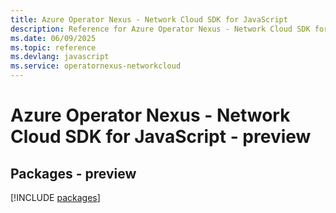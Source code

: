 ```yaml
---
title: Azure Operator Nexus - Network Cloud SDK for JavaScript
description: Reference for Azure Operator Nexus - Network Cloud SDK for JavaScript
ms.date: 06/09/2025
ms.topic: reference
ms.devlang: javascript
ms.service: operatornexus-networkcloud
---
```

# Azure Operator Nexus - Network Cloud SDK for JavaScript - preview
## Packages - preview
[!INCLUDE [packages](operator-nexus---network-cloud-index.md)]